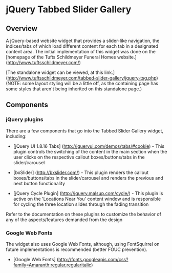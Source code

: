jQuery Tabbed Slider Gallery
============================

Overview
--------

A jQuery-based website widget that provides a slider-like navigation, the indices/tabs of which load different content for each tab in a designated content area. The initial implementation of this widget was done on the [homepage of the Tufts Schildmeyer Funeral Homes website.] (http://www.tuftsschildmeyer.com/)

[The standalone widget can be viewed, at this link.] (http://www.tuftsschildmeyer.com/tabbed-slider-gallery/jquery-tsg.php) (NOTE: some layout styling will be a little off, as the containing page has some styles that aren't being inherited on this standalone page.)

Components
----------

### jQuery plugins

There are a few components that go into the Tabbed Slider Gallery widget, including:

* [jQuery UI 1.8.16 Tabs] (http://jqueryui.com/demos/tabs/#cookie) - This plugin controls the switching of the content in the main section when the user clicks on the respective callout boxes/buttons/tabs in the slider/carousel

* [bxSlider] (http://bxslider.com/) - 
This plugin renders the callout boxes/buttons/tabs in the slider/carousel and renders the previous and next button functionality
    
* [jQuery Cycle Plugin] (http://jquery.malsup.com/cycle/) - This plugin is active on the 'Locations Near You' content window and is responsible for cycling the three location slides through the fading transition

Refer to the documentation on these plugins to customize the behavior of any of the aspects/features demanded from the design

### Google Web Fonts

The widget also uses Google Web Fonts, although, using FontSquirrel on future implementations is recommended (better FOUC prevention).

* [Google Web Fonts] (http://fonts.googleapis.com/css?family=Amaranth:regular,regularitalic)

